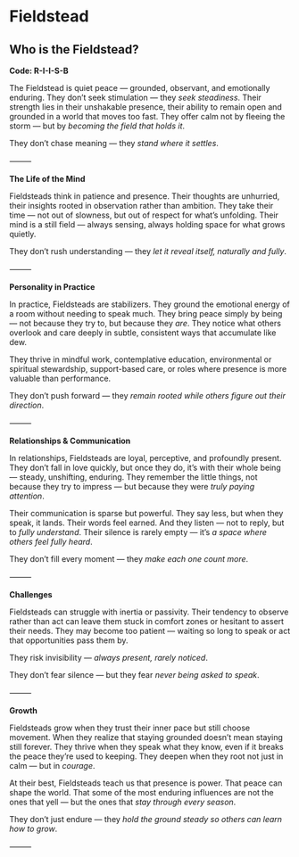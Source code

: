 # Fieldstead
## Who is the Fieldstead?
**Code: R-I-I-S-B**

The Fieldstead is quiet peace — grounded, observant, and emotionally enduring. They don’t seek stimulation — they *seek steadiness*. Their strength lies in their unshakable presence, their ability to remain open and grounded in a world that moves too fast. They offer calm not by fleeing the storm — but by *becoming the field that holds it*.

They don’t chase meaning — they *stand where it settles*.

⸻

**The Life of the Mind**

Fieldsteads think in patience and presence. Their thoughts are unhurried, their insights rooted in observation rather than ambition. They take their time — not out of slowness, but out of respect for what’s unfolding. Their mind is a still field — always sensing, always holding space for what grows quietly.

They don’t rush understanding — they *let it reveal itself, naturally and fully*.

⸻

**Personality in Practice**

In practice, Fieldsteads are stabilizers. They ground the emotional energy of a room without needing to speak much. They bring peace simply by being — not because they try to, but because they *are*. They notice what others overlook and care deeply in subtle, consistent ways that accumulate like dew.

They thrive in mindful work, contemplative education, environmental or spiritual stewardship, support-based care, or roles where presence is more valuable than performance.

They don’t push forward — they *remain rooted while others figure out their direction*.

⸻

**Relationships & Communication**

In relationships, Fieldsteads are loyal, perceptive, and profoundly present. They don’t fall in love quickly, but once they do, it’s with their whole being — steady, unshifting, enduring. They remember the little things, not because they try to impress — but because they were *truly paying attention*.

Their communication is sparse but powerful. They say less, but when they speak, it lands. Their words feel earned. And they listen — not to reply, but to *fully understand*. Their silence is rarely empty — it’s *a space where others feel fully heard*.

They don’t fill every moment — they *make each one count more*.

⸻

**Challenges**

Fieldsteads can struggle with inertia or passivity. Their tendency to observe rather than act can leave them stuck in comfort zones or hesitant to assert their needs. They may become too patient — waiting so long to speak or act that opportunities pass them by.

They risk invisibility — *always present, rarely noticed*.

They don’t fear silence — but they fear *never being asked to speak*.

⸻

**Growth**

Fieldsteads grow when they trust their inner pace but still choose movement. When they realize that staying grounded doesn’t mean staying still forever. They thrive when they speak what they know, even if it breaks the peace they’re used to keeping. They deepen when they root not just in calm — but in *courage*.

At their best, Fieldsteads teach us that presence is power. That peace can shape the world. That some of the most enduring influences are not the ones that yell — but the ones that *stay through every season*.

They don’t just endure — they *hold the ground steady so others can learn how to grow*.

⸻

